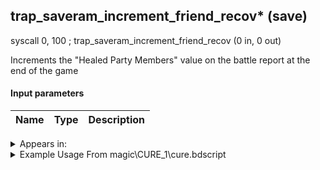 ## trap_saveram_increment_friend_recov* (save)

syscall 0, 100 ; trap_saveram_increment_friend_recov (0 in, 0 out)

Increments the "Healed Party Members" value on the battle report at the end of the game

#### Input parameters
| Name | Type | Description
|------|------|------------




<details>
	<summary>Appears in:</summary>
| filename | Entity (obj)
|----------|-------------
| magic\CURE_1\cure.bdscript       |           
| magic\CURE_1lk\cure.bdscript       |           
| magic\CURE_2\cure.bdscript       |           
| magic\CURE_2lk\cure.bdscript       |           
| magic\CURE_3\cure.bdscript       |           
| magic\CURE_3lk\cure.bdscript       |           

</details>

<details>
	<summary>Example Usage From magic\CURE_1\cure.bdscript</summary>
L221:
 drop 
 pushFromFSp 36
 jz L230
 syscall 0, 100 ; trap_saveram_increment_friend_recov (0 in, 0 out)
 jmp L230
</details>

